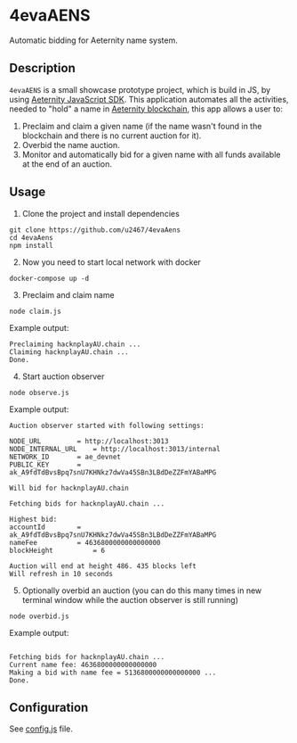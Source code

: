 # 4evaAENS

Automatic bidding for Aeternity name system.

## Description

`4evaAENS` is a small showcase prototype project, which is build in JS, by using [Aeternity JavaScript SDK](https://github.com/aeternity/aepp-sdk-js). This application automates all the activities, needed to "hold" a name in [Aeternity blockchain](https://github.com/aeternity/aeternity), this app allows a user to:

1. Preclaim and claim a given name (if the name wasn't found in the blockchain and there is no current auction for it).
2. Overbid the name auction.
3. Monitor and automatically bid for a given name with all funds available at the end of an auction.

## Usage

1. Clone the project and install dependencies
```
git clone https://github.com/u2467/4evaAens
cd 4evaAens
npm install
```

2. Now you need to start local network with docker
```
docker-compose up -d
```

3. Preclaim and claim name
```
node claim.js
```
Example output:
```
Preclaiming hacknplayAU.chain ...
Claiming hacknplayAU.chain ...
Done.
```

4. Start auction observer
```
node observe.js
```
Example output:
```
Auction observer started with following settings:

NODE_URL		 = http://localhost:3013
NODE_INTERNAL_URL	 = http://localhost:3013/internal
NETWORK_ID		 = ae_devnet
PUBLIC_KEY		 = ak_A9fdTdBvsBpq7snU7KHNkz7dwVa45SBn3LBdDeZZFmYABaMPG

Will bid for hacknplayAU.chain

Fetching bids for hacknplayAU.chain ...

Highest bid:
accountId 		 = ak_A9fdTdBvsBpq7snU7KHNkz7dwVa45SBn3LBdDeZZFmYABaMPG
nameFee 		 = 4636800000000000000
blockHeight 		 = 6

Auction will end at height 486. 435 blocks left
Will refresh in 10 seconds
```

5. Optionally overbid an auction (you can do this many times in new terminal window while the auction observer is still running)
```
node overbid.js
```
Example output:
```

Fetching bids for hacknplayAU.chain ...
Current name fee: 4636800000000000000
Making a bid with name fee = 5136800000000000000 ...
Done.
```

## Configuration

See [config.js](config.js) file.